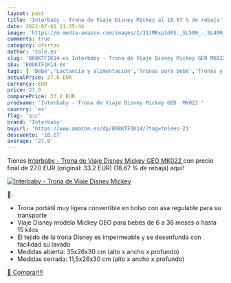 ```yaml
---
layout: post
title: 'Interbaby - Trona de Viaje Disney Mickey al 18.67 % de rebaja'
date: 2021-07-01 11:35:44
image: 'https://m.media-amazon.com/images/I/31JMRxp1d6S._SL500_._SL400_.jpg'
comments: true
category: ofertas
author: 'tole.es'
slug: 'B08KTF1K14-es Interbaby - Trona de Viaje Disney Mickey GEO MK022'
sku: 'B08KTF1K14-es'
tags: [ 'Bebé','Lactancia y alimentación','Tronas para bebé','Tronas y asientos','interbaby','trona', ]
actualPrice: 27.0 EUR
currency: EUR
price: 27.0
comparePrice: 33.2 EUR
prodname: 'Interbaby - Trona de Viaje Disney Mickey GEO  MK022 '
country: 'es'
flag: '🇪🇸'
brand: 'Interbaby'
buyurl: 'https://www.amazon.es/dp/B08KTF1K14/?tag=tolees-21'
descuento: '18.67'
average: '27.0'
---
```


Tienes [Interbaby - Trona de Viaje Disney Mickey GEO  MK022 ](https://www.amazon.es/dp/B08KTF1K14/?tag=tolees-21) con precio final de  27.0 EUR (original: 33.2 EUR) (18.67 %  de rebaja) aqui!

[![Interbaby - Trona de Viaje Disney Mickey](https://m.media-amazon.com/images/I/31JMRxp1d6S._SL500_._SL400_.jpg)](https://www.amazon.es/dp/B08KTF1K14/?tag=tolees-21)

🔎:

- Trona portátil muy ligera convertible en bolso con asa regulable para su transporte
- Viaje Disney modelo Mickey GEO para bebés de 6 a 36 meses o hasta 15 kilos
- El tejido de la trona Disney es impermeable y se desenfunda con facilidad su lavado
- Medidas abierta: 35x26x30 cm (alto x ancho x profundo)
- Medidas cerrada: 11,5x26x30 cm (alto x ancho x profundo)

[🛒 Comprar!!!](https://www.amazon.es/dp/B08KTF1K14/?tag=tolees-21)
